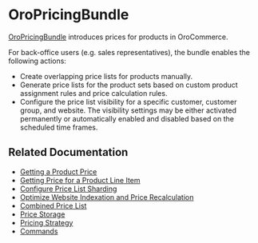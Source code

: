 <a id="bundle-docs-commerce-pricing-bundle"></a>

# OroPricingBundle

<a href="https://github.com/oroinc/orocommerce/tree/5.1/src/Oro/Bundle/PricingBundle" target="_blank">OroPricingBundle</a> introduces prices for products in OroCommerce.

For back-office users (e.g. sales representatives), the bundle enables the following actions:

* Create overlapping price lists for products manually.
* Generate price lists for the product sets based on custom product assignment rules and price calculation rules.
* Configure the price list visibility for a specific customer, customer group, and website. The visibility settings may be either activated permanently or automatically enabled and disabled based on the scheduled time frames.

## Related Documentation

* [Getting a Product Price](getting-product-price.md)
* [Getting Price for a Product Line Item](getting-product-line-item-price.md)
* [Configure Price List Sharding](price-list-sharding.md)
* [Optimize Website Indexation and Price Recalculation](optimize-index-and-price-calculation.md)
* [Combined Price List](combined-price-lists.md)
* [Price Storage](price-storage.md)
* [Pricing Strategy](pricing-strategy.md)
* [Commands](commands.md)

<!-- Frontend -->
